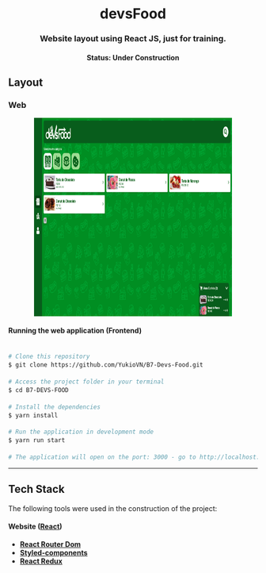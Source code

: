 <h1 align="center">devsFood</h1>
<h3 align="center">
  Website layout using React JS, just for training.
</h3>

<h4 align="center"> 
	 Status: Under Construction
</h4>

## Layout

### Web

<p align="center" style="display: flex; align-items: flex-start; justify-content: center;">
  <img alt="page screen" src="./public/assets/Devsfood_img/screen1.png" width="400px" height="400px">
</p>

#### Running the web application (Frontend)

```bash

# Clone this repository
$ git clone https://github.com/YukioVN/B7-Devs-Food.git

# Access the project folder in your terminal
$ cd B7-DEVS-FOOD

# Install the dependencies
$ yarn install

# Run the application in development mode
$ yarn run start

# The application will open on the port: 3000 - go to http://localhost:3000

```

---

## Tech Stack

The following tools were used in the construction of the project:

#### **Website**  ([React](https://reactjs.org/))

-   **[React Router Dom](https://github.com/ReactTraining/react-router/tree/master/packages/react-router-dom)**
-   **[Styled-components](https://github.com/styled-components/styled-components)**
-   **[React Redux](https://github.com/reduxjs/react-redux)**

